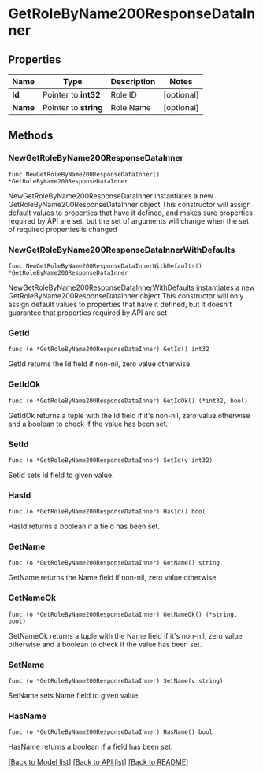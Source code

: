 # GetRoleByName200ResponseDataInner

## Properties

Name | Type | Description | Notes
------------ | ------------- | ------------- | -------------
**Id** | Pointer to **int32** | Role ID | [optional] 
**Name** | Pointer to **string** | Role Name | [optional] 

## Methods

### NewGetRoleByName200ResponseDataInner

`func NewGetRoleByName200ResponseDataInner() *GetRoleByName200ResponseDataInner`

NewGetRoleByName200ResponseDataInner instantiates a new GetRoleByName200ResponseDataInner object
This constructor will assign default values to properties that have it defined,
and makes sure properties required by API are set, but the set of arguments
will change when the set of required properties is changed

### NewGetRoleByName200ResponseDataInnerWithDefaults

`func NewGetRoleByName200ResponseDataInnerWithDefaults() *GetRoleByName200ResponseDataInner`

NewGetRoleByName200ResponseDataInnerWithDefaults instantiates a new GetRoleByName200ResponseDataInner object
This constructor will only assign default values to properties that have it defined,
but it doesn't guarantee that properties required by API are set

### GetId

`func (o *GetRoleByName200ResponseDataInner) GetId() int32`

GetId returns the Id field if non-nil, zero value otherwise.

### GetIdOk

`func (o *GetRoleByName200ResponseDataInner) GetIdOk() (*int32, bool)`

GetIdOk returns a tuple with the Id field if it's non-nil, zero value otherwise
and a boolean to check if the value has been set.

### SetId

`func (o *GetRoleByName200ResponseDataInner) SetId(v int32)`

SetId sets Id field to given value.

### HasId

`func (o *GetRoleByName200ResponseDataInner) HasId() bool`

HasId returns a boolean if a field has been set.

### GetName

`func (o *GetRoleByName200ResponseDataInner) GetName() string`

GetName returns the Name field if non-nil, zero value otherwise.

### GetNameOk

`func (o *GetRoleByName200ResponseDataInner) GetNameOk() (*string, bool)`

GetNameOk returns a tuple with the Name field if it's non-nil, zero value otherwise
and a boolean to check if the value has been set.

### SetName

`func (o *GetRoleByName200ResponseDataInner) SetName(v string)`

SetName sets Name field to given value.

### HasName

`func (o *GetRoleByName200ResponseDataInner) HasName() bool`

HasName returns a boolean if a field has been set.


[[Back to Model list]](../README.md#documentation-for-models) [[Back to API list]](../README.md#documentation-for-api-endpoints) [[Back to README]](../README.md)


